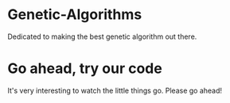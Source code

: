 # Genetic-Algorithms
Dedicated to making the best genetic algorithm out there.
# Go ahead, try our code
It's very interesting to watch the little things go. Please go ahead!

